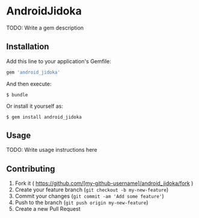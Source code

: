 # AndroidJidoka

TODO: Write a gem description

## Installation

Add this line to your application's Gemfile:

```ruby
gem 'android_jidoka'
```

And then execute:

    $ bundle

Or install it yourself as:

    $ gem install android_jidoka

## Usage

TODO: Write usage instructions here

## Contributing

1. Fork it ( https://github.com/[my-github-username]/android_jidoka/fork )
2. Create your feature branch (`git checkout -b my-new-feature`)
3. Commit your changes (`git commit -am 'Add some feature'`)
4. Push to the branch (`git push origin my-new-feature`)
5. Create a new Pull Request
